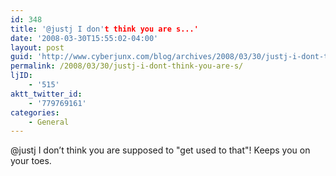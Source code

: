 ```yaml
---
id: 348
title: '@justj I don't think you are s...'
date: '2008-03-30T15:55:02-04:00'
layout: post
guid: 'http://www.cyberjunx.com/blog/archives/2008/03/30/justj-i-dont-think-you-are-s/'
permalink: /2008/03/30/justj-i-dont-think-you-are-s/
ljID:
    - '515'
aktt_twitter_id:
    - '779769161'
categories:
    - General
---
```


@justj I don’t think you are supposed to "get used to that"! Keeps you on your toes.